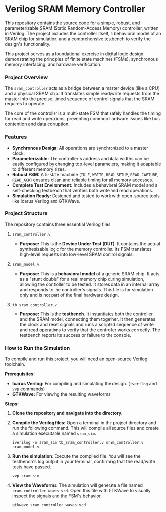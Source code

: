 # Verilog SRAM Memory Controller

This repository contains the source code for a simple, robust, and parameterizable SRAM (Static Random-Access Memory) controller, written in Verilog. The project includes the controller itself, a behavioral model of an SRAM chip for simulation, and a comprehensive testbench to verify the design's functionality.

This project serves as a foundational exercise in digital logic design, demonstrating the principles of finite state machines (FSMs), synchronous memory interfacing, and hardware verification.

### Project Overview

The `sram_controller` acts as a bridge between a master device (like a CPU) and a physical SRAM chip. It translates simple read/write requests from the master into the precise, timed sequence of control signals that the SRAM requires to operate.

The core of the controller is a multi-state FSM that safely handles the timing for read and write operations, preventing common hardware issues like bus contention and data corruption.

### Features

* **Synchronous Design:** All operations are synchronized to a master clock.
* **Parameterizable:** The controller's address and data widths can be easily configured by changing top-level parameters, making it adaptable to different memory sizes.
* **Robust FSM:** A 5-state machine (`IDLE`, `WRITE`, `READ_SETUP`, `READ_CAPTURE`, `READ_ACK`) ensures clean and reliable timing for all memory accesses.
* **Complete Test Environment:** Includes a behavioral SRAM model and a self-checking testbench that verifies both write and read operations.
* **Simulation Ready:** Designed and tested to work with open-source tools like Icarus Verilog and GTKWave.

### Project Structure

The repository contains three essential Verilog files:

1.  `sram_controller.v`
    * **Purpose:** This is the **Device Under Test (DUT)**. It contains the actual synthesizable logic for the memory controller. Its FSM translates high-level requests into low-level SRAM control signals.

2.  `sram_model.v`
    * **Purpose:** This is a **behavioral model** of a generic SRAM chip. It acts as a "stunt double" for a real memory chip during simulation, allowing the controller to be tested. It stores data in an internal array and responds to the controller's signals. This file is for simulation only and is not part of the final hardware design.

3.  `tb_sram_controller.v`
    * **Purpose:** This is the **testbench**. It instantiates both the controller and the SRAM model, connecting them together. It then generates the clock and reset signals and runs a scripted sequence of write and read operations to verify that the controller works correctly. The testbench reports its success or failure to the console.

### How to Run the Simulation

To compile and run this project, you will need an open-source Verilog toolchain.

**Prerequisites:**

* **Icarus Verilog:** For compiling and simulating the design. (`iverilog` and `vvp` commands)
* **GTKWave:** For viewing the resulting waveforms.

**Steps:**

1.  **Clone the repository and navigate into the directory.**

2.  **Compile the Verilog files:**
    Open a terminal in the project directory and run the following command. This will compile all source files and create a simulation executable named `sram_sim`.
    ```
    iverilog -o sram_sim tb_sram_controller.v sram_controller.v sram_model.v
    ```

3.  **Run the simulation:**
    Execute the compiled file. You will see the testbench's log output in your terminal, confirming that the read/write tests have passed.
    ```
    vvp sram_sim
    ```

4.  **View the Waveforms:**
    The simulation will generate a file named `sram_controller_waves.vcd`. Open this file with GTKWave to visually inspect the signals and the FSM's behavior.
    ```
    gtkwave sram_controller_waves.vcd
    ```
